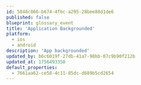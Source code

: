 ```yaml
---
id: 5848c866-b674-4fbc-a295-28bee88d1de6
published: false
blueprint: glossary_event
title: 'Application Backgrounded'
platform:
  - ios
  - android
description: 'App backgrounded'
updated_by: b6c6019f-27db-41a7-98bb-07c9b90f212b
updated_at: 1756493350
default_properties:
  - 7661aa62-ce58-4c11-85dc-d689b5cd2654
---
```

